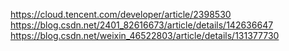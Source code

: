 
https://cloud.tencent.com/developer/article/2398530
https://blog.csdn.net/2401_82616673/article/details/142636647
https://blog.csdn.net/weixin_46522803/article/details/131377730